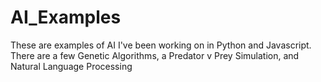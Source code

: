 # AI_Examples

These are examples of AI I've been working on in Python and Javascript.
There are a few Genetic Algorithms,
a Predator v Prey Simulation,
and Natural Language Processing
